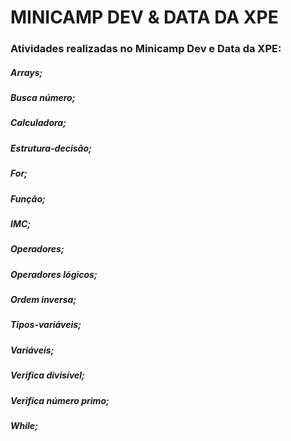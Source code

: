 # MINICAMP DEV & DATA DA XPE
### Atividades realizadas no Minicamp Dev e Data da XPE:

##### Arrays;

##### Busca número;

##### Calculadora;

##### Estrutura-decisão;

##### For;

##### Função;

##### IMC;

##### Operadores;

##### Operadores lógicos;

##### Ordem inversa;

##### Tipos-variáveis;

##### Variáveis;

##### Verifica divisível;

##### Verifica número primo;

##### While;







